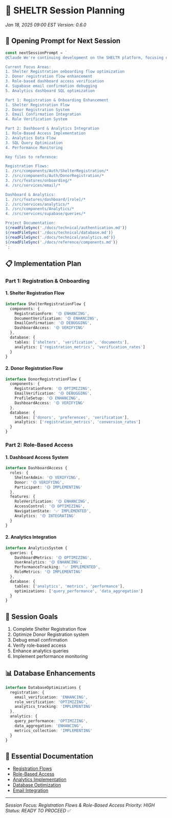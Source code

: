 # 🚀 SHELTR Session Planning
*Jan 18, 2025 09:00 EST*
*Version: 0.6.0*

## 🔄 Opening Prompt for Next Session
```typescript
const nextSessionPrompt = `
@Claude We're continuing development on the SHELTR platform, focusing on registration flows, role-based access, and email confirmation systems. Our goal is to ensure seamless onboarding experiences while maintaining proper database verification and analytics integration.

Current Focus Areas:
1. Shelter Registration onboarding flow optimization
2. Donor registration flow enhancement
3. Role-based dashboard access verification
4. Supabase email confirmation debugging
5. Analytics dashboard SQL optimization

Part 1: Registration & Onboarding Enhancement
1. Shelter Registration Flow
2. Donor Registration System
3. Email Confirmation Integration
4. Role Verification System

Part 2: Dashboard & Analytics Integration
1. Role-Based Access Implementation
2. Analytics Data Flow
3. SQL Query Optimization
4. Performance Monitoring

Key files to reference:

Registration Flows:
1. /src/components/Auth/ShelterRegistration/*
2. /src/components/Auth/DonorRegistration/*
3. /src/features/onboarding/*
4. /src/services/email/*

Dashboard & Analytics:
1. /src/features/dashboard/[role]/*
2. /src/services/analytics/*
3. /src/components/Analytics/*
4. /src/services/supabase/queries/*

Project Documentation:
${readFileSync('./docs/technical/authentication.md')}
${readFileSync('./docs/technical/database.md')}
${readFileSync('./docs/technical/analytics.md')}
${readFileSync('./docs/reference/components.md')}
`;
```

## 📋 Implementation Plan

### Part 1: Registration & Onboarding

#### 1. Shelter Registration Flow
```typescript
interface ShelterRegistrationFlow {
  components: {
    RegistrationForm: '🟡 ENHANCING',
    DocumentVerification: '🟡 ENHANCING',
    EmailConfirmation: '🟡 DEBUGGING',
    DashboardAccess: '🟡 VERIFYING'
  },
  database: {
    tables: ['shelters', 'verification', 'documents'],
    analytics: ['registration_metrics', 'verification_rates']
  }
}
```

#### 2. Donor Registration Flow
```typescript
interface DonorRegistrationFlow {
  components: {
    RegistrationForm: '🟡 OPTIMIZING',
    EmailVerification: '🟡 DEBUGGING',
    ProfileSetup: '🟡 ENHANCING',
    DashboardAccess: '🟡 VERIFYING'
  },
  database: {
    tables: ['donors', 'preferences', 'verification'],
    analytics: ['registration_metrics', 'conversion_rates']
  }
}
```

### Part 2: Role-Based Access

#### 1. Dashboard Access System
```typescript
interface DashboardAccess {
  roles: {
    ShelterAdmin: '🟡 VERIFYING',
    Donor: '🟡 VERIFYING',
    Participant: '🟡 IMPLEMENTING'
  },
  features: {
    RoleVerification: '🟡 ENHANCING',
    AccessControl: '🟡 OPTIMIZING',
    NavigationState: '✅ IMPLEMENTED',
    Analytics: '🟡 INTEGRATING'
  }
}
```

#### 2. Analytics Integration
```typescript
interface AnalyticsSystem {
  queries: {
    DashboardMetrics: '🟡 OPTIMIZING',
    UserAnalytics: '🟡 ENHANCING',
    PerformanceTracking: '✅ IMPLEMENTED',
    RoleMetrics: '🟡 IMPLEMENTING'
  },
  database: {
    tables: ['analytics', 'metrics', 'performance'],
    optimizations: ['query_performance', 'data_aggregation']
  }
}
```

## 🎯 Session Goals
1. Complete Shelter Registration flow
2. Optimize Donor Registration system
3. Debug email confirmation
4. Verify role-based access
5. Enhance analytics queries
6. Implement performance monitoring

## 📊 Database Enhancements
```typescript
interface DatabaseOptimizations {
  registration: {
    email_verification: 'ENHANCING',
    role_verification: 'OPTIMIZING',
    analytics_tracking: 'IMPLEMENTING'
  },
  analytics: {
    query_performance: 'OPTIMIZING',
    data_aggregation: 'ENHANCING',
    metrics_collection: 'IMPLEMENTING'
  }
}
```

## 🔗 Essential Documentation
- [Registration Flows](/docs/core/registration-flows.md)
- [Role-Based Access](/docs/technical/rbac.md)
- [Analytics Implementation](/docs/technical/analytics.md)
- [Database Optimization](/docs/technical/database.md)
- [Email Integration](/docs/technical/email.md)

---
*Session Focus: Registration Flows & Role-Based Access*
*Priority: HIGH*
*Status: READY TO PROCEED* ✅